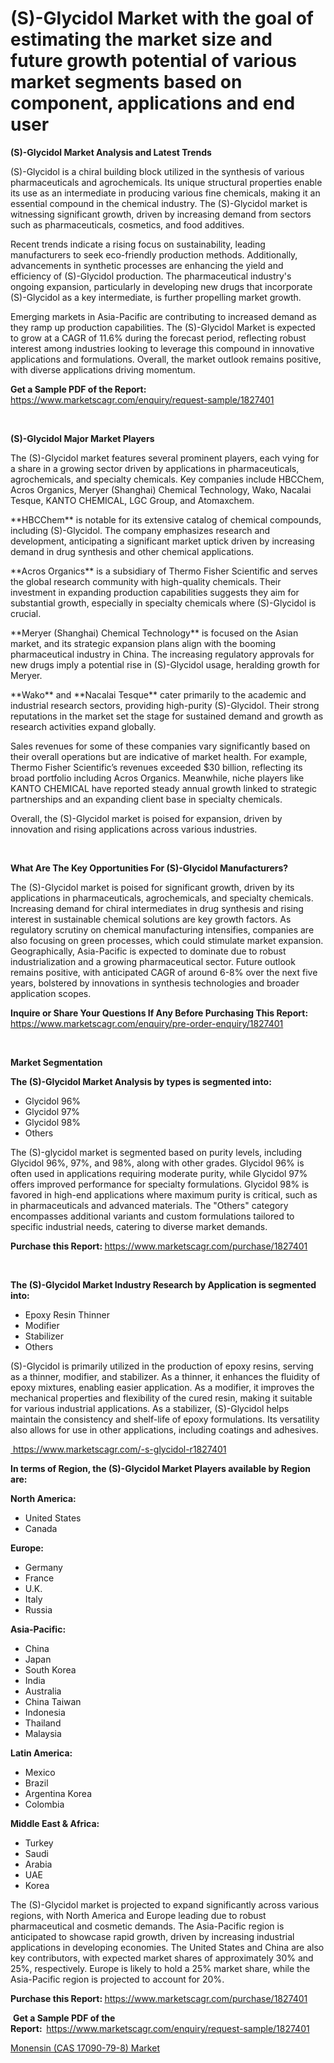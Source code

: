<p><h1>(S)-Glycidol Market with the goal of estimating the market size and future growth potential of various market segments based on component, applications and end user</h1></p><p><strong>(S)-Glycidol Market Analysis and Latest Trends</strong></p>
<p><p>(S)-Glycidol is a chiral building block utilized in the synthesis of various pharmaceuticals and agrochemicals. Its unique structural properties enable its use as an intermediate in producing various fine chemicals, making it an essential compound in the chemical industry. The (S)-Glycidol market is witnessing significant growth, driven by increasing demand from sectors such as pharmaceuticals, cosmetics, and food additives. </p><p>Recent trends indicate a rising focus on sustainability, leading manufacturers to seek eco-friendly production methods. Additionally, advancements in synthetic processes are enhancing the yield and efficiency of (S)-Glycidol production. The pharmaceutical industry's ongoing expansion, particularly in developing new drugs that incorporate (S)-Glycidol as a key intermediate, is further propelling market growth. </p><p>Emerging markets in Asia-Pacific are contributing to increased demand as they ramp up production capabilities. The (S)-Glycidol Market is expected to grow at a CAGR of 11.6% during the forecast period, reflecting robust interest among industries looking to leverage this compound in innovative applications and formulations. Overall, the market outlook remains positive, with diverse applications driving momentum.</p></p>
<p><strong>Get a Sample PDF of the Report:&nbsp;</strong> <a href="https://www.marketscagr.com/enquiry/request-sample/1827401?utm_campaign=2236&utm_medium=2&utm_source=Github&utm_content=ia&utm_term=03022025&utm_id=s-glycidol">https://www.marketscagr.com/enquiry/request-sample/1827401</a></p>
<p>&nbsp;</p>
<p><strong>(S)-Glycidol Major Market Players</strong></p>
<p><p>The (S)-Glycidol market features several prominent players, each vying for a share in a growing sector driven by applications in pharmaceuticals, agrochemicals, and specialty chemicals. Key companies include HBCChem, Acros Organics, Meryer (Shanghai) Chemical Technology, Wako, Nacalai Tesque, KANTO CHEMICAL, LGC Group, and Atomaxchem.</p><p>**HBCChem** is notable for its extensive catalog of chemical compounds, including (S)-Glycidol. The company emphasizes research and development, anticipating a significant market uptick driven by increasing demand in drug synthesis and other chemical applications.</p><p>**Acros Organics** is a subsidiary of Thermo Fisher Scientific and serves the global research community with high-quality chemicals. Their investment in expanding production capabilities suggests they aim for substantial growth, especially in specialty chemicals where (S)-Glycidol is crucial.</p><p>**Meryer (Shanghai) Chemical Technology** is focused on the Asian market, and its strategic expansion plans align with the booming pharmaceutical industry in China. The increasing regulatory approvals for new drugs imply a potential rise in (S)-Glycidol usage, heralding growth for Meryer.</p><p>**Wako** and **Nacalai Tesque** cater primarily to the academic and industrial research sectors, providing high-purity (S)-Glycidol. Their strong reputations in the market set the stage for sustained demand and growth as research activities expand globally.</p><p>Sales revenues for some of these companies vary significantly based on their overall operations but are indicative of market health. For example, Thermo Fisher Scientific’s revenues exceeded $30 billion, reflecting its broad portfolio including Acros Organics. Meanwhile, niche players like KANTO CHEMICAL have reported steady annual growth linked to strategic partnerships and an expanding client base in specialty chemicals.</p><p>Overall, the (S)-Glycidol market is poised for expansion, driven by innovation and rising applications across various industries.</p></p>
<p>&nbsp;</p>
<p><strong>What Are The Key Opportunities For (S)-Glycidol Manufacturers?</strong></p>
<p><p>The (S)-Glycidol market is poised for significant growth, driven by its applications in pharmaceuticals, agrochemicals, and specialty chemicals. Increasing demand for chiral intermediates in drug synthesis and rising interest in sustainable chemical solutions are key growth factors. As regulatory scrutiny on chemical manufacturing intensifies, companies are also focusing on green processes, which could stimulate market expansion. Geographically, Asia-Pacific is expected to dominate due to robust industrialization and a growing pharmaceutical sector. Future outlook remains positive, with anticipated CAGR of around 6-8% over the next five years, bolstered by innovations in synthesis technologies and broader application scopes.</p></p>
<p><strong>Inquire or Share Your Questions If Any Before Purchasing This Report:</strong> <a href="https://www.marketscagr.com/enquiry/pre-order-enquiry/1827401?utm_campaign=2236&utm_medium=2&utm_source=Github&utm_content=ia&utm_term=03022025&utm_id=s-glycidol">https://www.marketscagr.com/enquiry/pre-order-enquiry/1827401</a></p>
<p>&nbsp;</p>
<p><strong>Market Segmentation</strong></p>
<p><strong>The (S)-Glycidol Market Analysis by types is segmented into:</strong></p>
<p><ul><li>Glycidol 96%</li><li>Glycidol 97%</li><li>Glycidol 98%</li><li>Others</li></ul></p>
<p><p>The (S)-glycidol market is segmented based on purity levels, including Glycidol 96%, 97%, and 98%, along with other grades. Glycidol 96% is often used in applications requiring moderate purity, while Glycidol 97% offers improved performance for specialty formulations. Glycidol 98% is favored in high-end applications where maximum purity is critical, such as in pharmaceuticals and advanced materials. The "Others" category encompasses additional variants and custom formulations tailored to specific industrial needs, catering to diverse market demands.</p></p>
<p><strong>Purchase this Report:&nbsp;</strong><a href="https://www.marketscagr.com/purchase/1827401?utm_campaign=2236&utm_medium=2&utm_source=Github&utm_content=ia&utm_term=03022025&utm_id=s-glycidol">https://www.marketscagr.com/purchase/1827401</a></p>
<p>&nbsp;</p>
<p><strong>The (S)-Glycidol Market Industry Research by Application is segmented into:</strong></p>
<p><ul><li>Epoxy Resin Thinner</li><li>Modifier</li><li>Stabilizer</li><li>Others</li></ul></p>
<p><p>(S)-Glycidol is primarily utilized in the production of epoxy resins, serving as a thinner, modifier, and stabilizer. As a thinner, it enhances the fluidity of epoxy mixtures, enabling easier application. As a modifier, it improves the mechanical properties and flexibility of the cured resin, making it suitable for various industrial applications. As a stabilizer, (S)-Glycidol helps maintain the consistency and shelf-life of epoxy formulations. Its versatility also allows for use in other applications, including coatings and adhesives.</p></p>
<p><a href="https://www.marketscagr.com/-s-glycidol-r1827401?utm_campaign=2236&utm_medium=2&utm_source=Github&utm_content=ia&utm_term=03022025&utm_id=s-glycidol">&nbsp;https://www.marketscagr.com/-s-glycidol-r1827401</a></p>
<p><strong>In terms of Region, the (S)-Glycidol Market Players available by Region are:</strong></p>
<p>
    <p> <strong> North America: </strong>
        <ul>
            <li>United States</li>
            <li>Canada</li>
        </ul>
        </p> 
    <p> <strong> Europe: </strong>
        <ul>
            <li>Germany</li>
            <li>France</li>
            <li>U.K.</li>
            <li>Italy</li>
            <li>Russia</li>
        </ul>
        </p> 
    <p> <strong> Asia-Pacific: </strong>
        <ul>
            <li>China</li>
            <li>Japan</li>
            <li>South Korea</li>
            <li>India</li>
            <li>Australia</li>
            <li>China Taiwan</li>
            <li>Indonesia</li>
            <li>Thailand</li>
            <li>Malaysia</li>
        </ul>
        </p> 
    <p> <strong> Latin America: </strong>
        <ul>
            <li>Mexico</li>
            <li>Brazil</li>
            <li>Argentina Korea</li>
            <li>Colombia</li>
        </ul>
        </p> 
    <p> <strong> Middle East & Africa: </strong>
        <ul>
            <li>Turkey</li>
            <li>Saudi</li>
            <li>Arabia</li>
            <li>UAE</li>
            <li>Korea</li>
        </ul>
    </p>
    </p>
<p><p>The (S)-Glycidol market is projected to expand significantly across various regions, with North America and Europe leading due to robust pharmaceutical and cosmetic demands. The Asia-Pacific region is anticipated to showcase rapid growth, driven by increasing industrial applications in developing economies. The United States and China are also key contributors, with expected market shares of approximately 30% and 25%, respectively. Europe is likely to hold a 25% market share, while the Asia-Pacific region is projected to account for 20%.</p></p>
<p><strong>Purchase this Report: </strong><a href="https://www.marketscagr.com/purchase/1827401?utm_campaign=2236&utm_medium=2&utm_source=Github&utm_content=ia&utm_term=03022025&utm_id=s-glycidol">https://www.marketscagr.com/purchase/1827401</a></p>
<p>&nbsp;<strong>Get a Sample PDF of the Report:&nbsp;&nbsp;</strong><a href="https://www.marketscagr.com/enquiry/request-sample/1827401?utm_campaign=2236&utm_medium=2&utm_source=Github&utm_content=ia&utm_term=03022025&utm_id=s-glycidol">https://www.marketscagr.com/enquiry/request-sample/1827401</a></p>
<p><strong></strong></p>
<p><p><a href="https://github.com/FahadAhmed223/Market-Research-Report-List-1/blob/main/monensin-cas-17090-79-8-market.md?utm_campaign=2236&utm_medium=2&utm_source=Github&utm_content=ia&utm_term=03022025&utm_id=s-glycidol">Monensin (CAS 17090-79-8) Market</a></p></p>